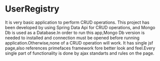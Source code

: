 # UserRegistry
It is very basic application to perform CRUD operations. 
This project has been developed by using Spring Data Api for CRUD operations, and Mongo Db is used as a Database.In order to run this app,Mongo Db version is needed to installed and connection must be opened before running application.Otherwise,none of a CRUD operation will work.
It has single jsf page,also references primefaces framework fore better look and feel.Every single part of functionality is done by ajax standarts and rules on the page.
